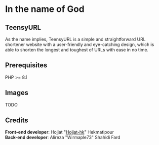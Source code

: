 # In the name of God
## TeensyURL
As the name implies, TeensyURL is a simple and straightforward URL shortener website with a user-friendly and eye-catching design, which is able to shorten the longest and toughest of URLs with ease in no time.

## Prerequisites
PHP >= 8.1

## Images
TODO

## Credits
**Front-end developer**: Hojjat "[Hojjat-hk](https://github.com/Hojjat-hk)" Hekmatipour<br>
**Back-end developer**: Alireza "Wirmaple73" Shahidi Fard
